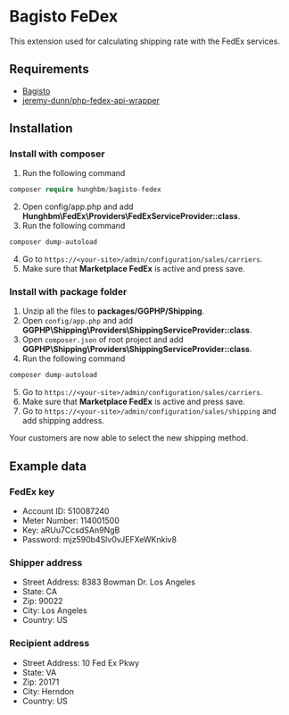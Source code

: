 # Bagisto FeDex
This extension used for calculating shipping rate with the FedEx services.

## Requirements
- [Bagisto](https://github.com/bagisto/bagisto)
- [jeremy-dunn/php-fedex-api-wrapper](https://packagist.org/packages/jeremy-dunn/php-fedex-api-wrapper)

## Installation

### Install with composer
1. Run the following command
```php
composer require hunghbm/bagisto-fedex
```
2. Open config/app.php and add **Hunghbm\FedEx\Providers\FedExServiceProvider::class**.
3. Run the following command
```php
composer dump-autoload
```
4. Go to `https://<your-site>/admin/configuration/sales/carriers`.
5. Make sure that **Marketplace FedEx** is active and press save.

### Install with package folder
1. Unzip all the files to **packages/GGPHP/Shipping**.
2. Open `config/app.php` and add **GGPHP\Shipping\Providers\ShippingServiceProvider::class**.
3. Open `composer.json` of root project and add **GGPHP\Shipping\Providers\ShippingServiceProvider::class**.
4. Run the following command
```php
composer dump-autoload
```
5. Go to `https://<your-site>/admin/configuration/sales/carriers`.
6. Make sure that **Marketplace FedEx** is active and press save.
7. Go to `https://<your-site>/admin/configuration/sales/shipping` and add shipping address.

Your customers are now able to select the new shipping method.

## Example data

### FedEx key
- Account ID: 510087240
- Meter Number: 114001500
- Key: aRUu7CcsdSAn9NgB
- Password: mjz590b4Slv0vJEFXeWKnkiv8

### Shipper address
- Street Address: 8383 Bowman Dr. Los Angeles
- State: CA
- Zip: 90022
- City: Los Angeles
- Country: US

### Recipient address
- Street Address: 10 Fed Ex Pkwy
- State: VA
- Zip: 20171
- City: Herndon
- Country: US

